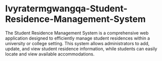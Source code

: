 # Ivyratermgwangqa-Student-Residence-Management-System
The Student Residence Management System is a comprehensive web application designed to efficiently manage student residences within a university or college setting. This system allows administrators to add, update, and view student residence information, while students can easily locate and view available accommodations.
